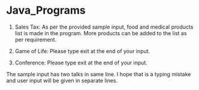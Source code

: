 # Java_Programs

1. Sales Tax:
As per the provided sample input, food and medical products list is made in the program. More products can be added to the list as per requirement.

2. Game of Life:
Please type exit at the end of your input.


3. Conference:
Please type exit at the end of your input.

The sample input has two talks in same line. I hope that is a typing mistake and user input will be given in separate lines.

